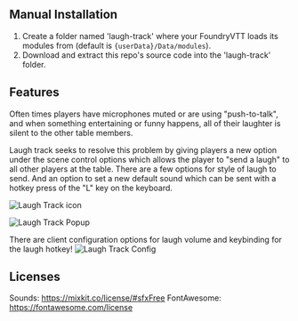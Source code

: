 ## Manual Installation
1. Create a folder named 'laugh-track' where your FoundryVTT loads its modules from (default is `{userData}/Data/modules`).
2. Download and extract this repo's source code into the 'laugh-track' folder.

## Features
Often times players have microphones muted or are using "push-to-talk", and when something entertaining or funny happens, all of their laughter is silent to the other table members. 

Laugh track seeks to resolve this problem by giving players a new option under the scene control options which allows the player to "send a laugh" to all other players at the table. There are a few options for style of laugh to send. And an option to set a new default sound which can be sent with a hotkey press of the "L" key on the keyboard.

![Laugh Track icon](https://cdn.discordapp.com/attachments/996243904552763513/1211314882268364880/icon.PNG?ex=65edbfe5&is=65db4ae5&hm=9be7ac7770e00bf809d6dd5676d6583aed111ca49cf3c32e9b4accb424a2b2d7&)

![Laugh Track Popup](https://cdn.discordapp.com/attachments/996243904552763513/1211314050429091870/popup.PNG?ex=65edbf1e&is=65db4a1e&hm=13d077c62f479b0e4a357a661d755a28a6165159208acc662fe0e79edcdfe622&)

There are client configuration options for laugh volume and keybinding for the laugh hotkey!
![Laugh Track Config](https://cdn.discordapp.com/attachments/996243904552763513/1211314332940378172/options.PNG?ex=65edbf62&is=65db4a62&hm=c53d55cb3ec8c3386189531f7bb34c89876d4f1af2171ba6a70bfa181d0ad1c5&)


## Licenses
Sounds: https://mixkit.co/license/#sfxFree
FontAwesome: https://fontawesome.com/license